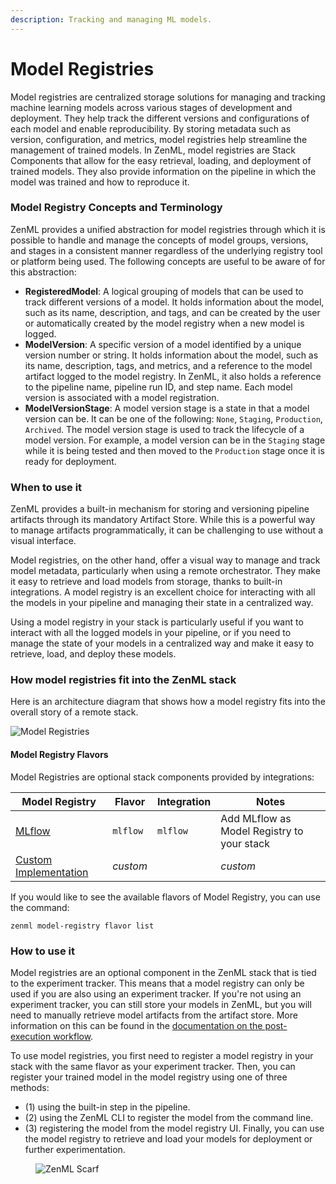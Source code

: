 ```yaml
---
description: Tracking and managing ML models.
---
```


# Model Registries

Model registries are centralized storage solutions for managing and tracking machine learning models across various
stages of development and deployment. They help track the different versions and configurations of each model and enable
reproducibility. By storing metadata such as version, configuration, and metrics, model registries help streamline the
management of trained models. In ZenML, model registries are Stack Components that allow for the easy retrieval,
loading, and deployment of trained models. They also provide information on the pipeline in which the model was trained
and how to reproduce it.

### Model Registry Concepts and Terminology

ZenML provides a unified abstraction for model registries through which it is possible to handle and manage the concepts
of model groups, versions, and stages in a consistent manner regardless of the underlying registry tool or platform
being used. The following concepts are useful to be aware of for this abstraction:

* **RegisteredModel**: A logical grouping of models that can be used to track different versions of a model. It holds
  information about the model, such as its name, description, and tags, and can be created by the user or automatically
  created by the model registry when a new model is logged.
* **ModelVersion**: A specific version of a model identified by a unique version number or string. It holds information
  about the model, such as its name, description, tags, and metrics, and a reference to the model artifact logged to the
  model registry. In ZenML, it also holds a reference to the pipeline name, pipeline run ID, and step name. Each model
  version is associated with a model registration.
* **ModelVersionStage**: A model version stage is a state in that a model version can be. It can be one of the
  following: `None`, `Staging`, `Production`, `Archived`. The model version stage is used to track the lifecycle of a
  model version. For example, a model version can be in the `Staging` stage while it is being tested and then moved to
  the `Production` stage once it is ready for deployment.

### When to use it

ZenML provides a built-in mechanism for storing and versioning pipeline artifacts through its mandatory Artifact Store.
While this is a powerful way to manage artifacts programmatically, it can be challenging to use without a visual
interface.

Model registries, on the other hand, offer a visual way to manage and track model metadata, particularly when using a
remote orchestrator. They make it easy to retrieve and load models from storage, thanks to built-in integrations. A
model registry is an excellent choice for interacting with all the models in your pipeline and managing their state in a
centralized way.

Using a model registry in your stack is particularly useful if you want to interact with all the logged models in your
pipeline, or if you need to manage the state of your models in a centralized way and make it easy to retrieve, load, and
deploy these models.

### How model registries fit into the ZenML stack

Here is an architecture diagram that shows how a model registry fits into the overall story of a remote stack.

![Model Registries](../../../.gitbook/assets/Remote_with_model_registry.png)

#### Model Registry Flavors

Model Registries are optional stack components provided by integrations:

| Model Registry                     | Flavor   | Integration | Notes                                      |
|------------------------------------|----------|-------------|--------------------------------------------|
| [MLflow](mlflow.md)                | `mlflow` | `mlflow`    | Add MLflow as Model Registry to your stack |
| [Custom Implementation](custom.md) | _custom_ |             | _custom_                                   |

If you would like to see the available flavors of Model Registry, you can use the command:

```shell
zenml model-registry flavor list
```

### How to use it

Model registries are an optional component in the ZenML stack that is tied to the experiment tracker. This means that a
model registry can only be used if you are also using an experiment tracker. If you're not using an experiment tracker,
you can still store your models in ZenML, but you will need to manually retrieve model artifacts from the artifact
store. More information on this can be found in
the [documentation on the post-execution workflow](/docs/book/user-guide/starter-guide/fetch-runs-after-execution.md).

To use model registries, you first need to register a model registry in your stack with the same flavor as your
experiment tracker. Then, you can register your trained model in the model registry using one of three methods:

* (1) using the built-in step in the pipeline.
* (2) using the ZenML CLI to register the model from the command line.
* (3) registering the model from the model registry UI. Finally, you can use the model registry to retrieve and load
  your models for deployment or further experimentation.

<!-- For scarf -->
<figure><img alt="ZenML Scarf" referrerpolicy="no-referrer-when-downgrade" src="https://static.scarf.sh/a.png?x-pxid=f0b4f458-0a54-4fcd-aa95-d5ee424815bc" /></figure>

